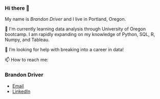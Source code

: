 ### Hi there 👋

My name is *Brandon Driver* and I live in Portland, Oregon. 

🌱 I'm currently learning data analysis through University of Oregon bootcamp. I am rapidly expanding on my knowledge of Python, SQL, R, Numpy, and Tableau. 

🤔 I’m looking for help with breaking into a career in data!

📫 How to reach me: 
### Brandon Driver
- [Email](mailto:brandon.p.driver@gmail.com "Brandon Driver")
- [LinkedIn](https://www.linkedin.com/in/bpdriver/ "LinkedIn Profile - Brandon Driver")


<!--
**Bransblu/Bransblu** is a ✨ _special_ ✨ repository because its `README.md` (this file) appears on your GitHub profile.

Here are some ideas to get you started:

- 🔭 I’m currently working on ...
- 👯 I’m looking to collaborate on ...
- 🤔 I’m looking for help with ...
- 💬 Ask me about ...
- 📫 How to reach me: ...
- 😄 Pronouns: ...
- ⚡ Fun fact: ...
-->
